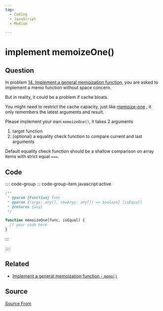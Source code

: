 ```yaml
---
tag:
  - Coding
  - JavaScript
  - Medium

---
```

  
# implement memoizeOne()

## Question
In problem [14\. Implement a general memoization function](https://bigfrontend.dev/problem/implement-general-memoization-function), you are asked to implement a memo function without space concern.

But in reality, it could be a problem if cache bloats.

You might need to restrict the cache capacity, just like [memoize-one](https://github.com/alexreardon/memoize-one) , it only remembers the latest arguments and result.

Please implement your own `memoizeOne()`, it takes 2 arguments

1.  target function
2.  (optional) a equality check function to compare current and last arguments

Default equality check function should be a shallow comparison on array items with strict equal `===`.

## Code
:::: code-group
::: code-group-item javascript:active
```javascript
/**
 * @param {Function} func
 * @param {(args: any[], newArgs: any[]) => boolean} [isEqual]
 * @returns {any}
 */

function memoizeOne(func, isEqual) {
  // your code here
}
```
:::
    
::::


## Related

+ [Implement a general memoization function - `memo()`](./implement-general-memoization-function)
##  Source
[Source From](https://bigfrontend.dev/problem/implement-memoizeOne)

  
